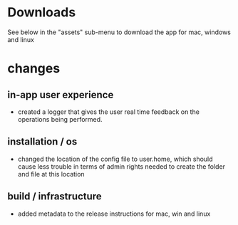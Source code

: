 # Downloads
See below in the "assets" sub-menu to download the app for mac, windows and linux

# changes

## in-app user experience
- created a logger that gives the user real time feedback on the operations being performed.

## installation / os
- changed the location of the config file to user.home, which should cause less trouble in terms of admin rights needed to create the folder and file at this location

## build / infrastructure
- added metadata to the release instructions for mac, win and linux
